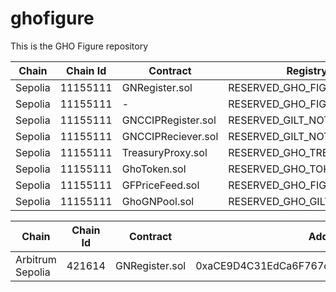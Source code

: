 # ghofigure
This is the GHO Figure repository

|Chain |Chain Id |Contract  | Registry Name | Address |
|------|---------|----------|---------|---------|
|Sepolia|11155111|GNRegister.sol| RESERVED_GHO_FIGURE_REGISTER | 0x34441d552CB5bF07ECc6523BE2B408db8181118f|
|Sepolia|11155111|-| RESERVED_GHO_FIGURE_ADMIN | 0xd27993Ec45da4DB3E3b446c01566FAc9ae052894|
|Sepolia|11155111|GNCCIPRegister.sol| RESERVED_GILT_NOTE_CCIP_REGISTER | 0x80B4B22f31003e5F6E45bbe8DeEBe5540ABa940D|
|Sepolia|11155111|GNCCIPReciever.sol| RESERVED_GILT_NOTE_CCIP_RECEIVER | 0xDa2536827F314702f1DAd4A39D5d0E2507c2FDef|
|Sepolia|11155111|TreasuryProxy.sol| RESERVED_GHO_TREASURY | 0x7A5364dc658a8B5920E07F4DDb54A6F128707409|
|Sepolia|11155111|GhoToken.sol| RESERVED_GHO_TOKEN |0x34441d552CB5bF07ECc6523BE2B408db8181118f|
|Sepolia|11155111|GFPriceFeed.sol| RESERVED_GHO_FIGURE_PRICE_FEED |0x34441d552CB5bF07ECc6523BE2B408db8181118f|
|Sepolia|11155111|GhoGNPool.sol| RESERVED_GHO_GILT_NOTE_POOL | 0x34441d552CB5bF07ECc6523BE2B408db8181118f|


|Chain |Chain Id |Contract  | Address |
|------|---------|----------|---------|
|Arbitrum Sepolia|421614|GNRegister.sol| 0xaCE9D4C31EdCa6F767c20Afd878A75098E7b3751|